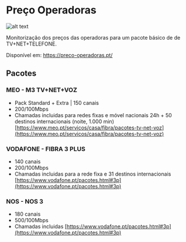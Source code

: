 # Preço Operadoras

![alt text](https://preco-operadoras.pt/images/logo_md.png "Preço Operadoras")

Monitorização dos preços das operadoras para um pacote básico de de TV+NET+TELEFONE.

Disponível em: https://preco-operadoras.pt/


## Pacotes

### MEO - M3 TV+NET+VOZ
* Pack Standard + Extra | 150 canais
* 200/100Mbps
* Chamadas incluidas para redes fixas e móvel nacionais 24h + 50 destinos internacionais (noite, 1.000 min)
[https://www.meo.pt/servicos/casa/fibra/pacotes-tv-net-voz](https://www.meo.pt/servicos/casa/fibra/pacotes-tv-net-voz)

### VODAFONE - FIBRA 3 PLUS
* 140 canais
* 200/100Mbps
* Chamadas incluidas para a rede fixa e 31 destinos internacionais
[https://www.vodafone.pt/pacotes.html#3p](https://www.vodafone.pt/pacotes.html#3p)

### NOS - NOS 3
* 180 canais
* 500/100Mbps
* Chamadas incluidas
[https://www.vodafone.pt/pacotes.html#3p](https://www.vodafone.pt/pacotes.html#3p)
